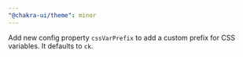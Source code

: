 ```yaml
---
"@chakra-ui/theme": minor
---
```


Add new config property `cssVarPrefix` to add a custom prefix for CSS variables.
It defaults to `ck`.
